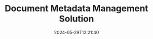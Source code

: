 ---
############################# Static ############################
layout: "family"
date:  2024-05-29T12:21:40
draft: false

product: "Metadata"
product_tag: "metadata"

lang: en

############################# Head ############################
head_title: ".NET, Java, Node.js APIs & Online Metadata Manipulation Apps by GroupDocs"
head_description: "Control PDF, images and documents metadata. GroupDocs.Metadata for Microsoft Office, PDF, OpenDocument, Images and etc."

############################# Header ############################
title: "Document Metadata Management Solution"
description:  |
  APIs and apps to read, edit, replace and remove metadata of documents, images and other file formats on popular platforms.

  Add hidden metadata information to your business files and documents.

  Modify or remove metadata that already presented in your documents.

  Collect and analyze information about documents & files metadata.

############################# Supported Platforms ###############################
supported_platforms:
  enable: true
  head_title: "Choose your platform"
  title: "Platform Independence"
  description: "GroupDocs.Metadata is compatible with the wide range of operating systems and frameworks:"
  details_link_title: "Learn more"

  items:
    # items loop
    - title: ".NET"
      description: GroupDocs.Metadata .NET 
      color: "blue"
      tag: "net"
      link: "/metadata/net/"
      features_link: "https://docs.groupdocs.com/metadata/net/system-requirements/"
      features:
          # features loop
          - rows: "4"
            content: |
                    .NET Core 3.0 or higher <br> .NET 5.0 or higher <br> .NET Standard 2.1
      
          # features loop
          - rows: "1"
            content: |
                    Windows <br> Linux <br> Mac OS
      
          # features loop
          - rows: "3"
            content: |
                    Microsoft Visual Studio <br> JetBrains Rider <br> Microsoft Visual Code
      
          # features loop
          - rows: "1"
            content: |
                    70+ file formats
      

    # items loop
    - title: "Java"
      description: GroupDocs.Metadata Java
      color: "red"
      tag: "java"
      link: "/metadata/java/"
      features_link: "https://docs.groupdocs.com/metadata/java/system-requirements/"
      features:
          # features loop
          - rows: "4"
            content: |
                    J2SE 7.0 or higher <br> Kotlin
      
          # features loop
          - rows: "1"
            content: |
                    Windows <br> Linux <br> Mac OS
      
          # features loop
          - rows: "3"
            content: |
                    IntelliJ IDEA <br> Eclipse <br> NetBeans
      
          # features loop
          - rows: "1"
            content: |
                    70+ file formats

    # items loop
    - title: "Node.js"
      description: GroupDocs.Metadata Node.js
      color: "green"
      tag: "nodejs-java"
      link: "/metadata/nodejs-java/"
      features_link: "https://docs.groupdocs.com/metadata/"
      features:
          # features loop
          - rows: "4"
            content: |
                    Node.js 16+ and J2SE 8.0 (1.8)+
      
          # features loop
          - rows: "1"
            content: |
                    Windows <br> Linux <br> Mac OS
      
          # features loop
          - rows: "3"
            content: |
                    Atom <br> Visual Studio Code <br> Any other text editor
      
          # features loop
          - rows: "1"
            content: |
                    70+ file formats

############################# Features ###############################
features:
  enable: true
  title: "GroupDocs.Metadata features review"
  description: "Our solution is designed to manipulate metadata in many popular file formats including images and office documents."

  items:
    # items loop
    - icon: "protect"
      title: "Protect business information"
      content: "Add hidden metadata to your sensitive files and documents."

    # items loop
    - icon: "control"
      title: "Control document metadata"
      content: "Collect detailed information about metadata contained by documents."

    # items loop
    - icon: "manipulate"
      title: "Manipulate metadata information"
      content: "Modify content or delete metadata in many supported file formats."

    # items loop
    - icon: "additional"
      title: "Various additional features"
      content: "Get document preview, extract metadata packages etc."

############################# Code Samples ###############################
code_samples:
  enable: true
  title: "Protect documents using metadata"
  description: "GroupDocs.Metadata typical operations code examples."

  items:
    # items loop
    - title: "Remove unnecessary metadata from images and documents"
      content: "GroupDocs.Metadata helps you easily remove hidden information from your files and documents. You can quickly delete details like when and where an image was taken, or remove author and editor info from Office documents."
      samples:
          # samples loop
          - language: "C#"
            color: "blue"
            content: |
                    <code class="language-csharp" data-lang="csharp">
                        // Pass path to a document to Metadata constructor

                        using (Metadata metadata = new Metadata("source.docx"))
                        {
                          // Remove document properties connected to creator and editor
                          var affected = metadata.RemoveProperties(
                              p => p.Tags.Contains(Tags.Person.Creator) ||
                                   p.Tags.Contains(Tags.Person.Editor);

                          // Process result of metadata removing
                          Console.WriteLine("Properties removed: {0}", affected);

                          // Save cleaned document
                          metadata.Save("result.docx");
                        }                    
                    </code>

          # samples loop
          - language: "Java"
            color: "red"
            content: |
                    <code class="language-java" data-lang="java">
                        // Pass path to a document to Metadata constructor

                        try (Metadata metadata = new Metadata("source.docx");{

                            // Remove document properties connected to creator and editor
                            int affected = metadata.removeProperties(
                                new ContainsTagSpecification(Tags.getPerson().getCreator()).or(
                                new ContainsTagSpecification(Tags.getPerson().getEditor())));

                            // Process result of metadata removing
                            System.out.println(String.format("Properties removed: %s", affected));

                            // Save cleaned document
                            metadata.save("result.docx");
                        }

                    </code>

          # samples loop
          - language: "TypeScript"
            color: "green"
            content: |
                    <code class="language-java" data-lang="javascript">
                        // Pass path to a document to Metadata constructor

                        const metadata = new groupdocs.metadata.Metadata("source.docx");
    
                        // Remove document properties connected to creator and editor
                        var affected = metadata.removeProperties(
                            new groupdocs.metadata.ContainsTagSpecification(groupdocs.metadata.Tags.getPerson().getCreator()).or(
                            new groupdocs.metadata.ContainsTagSpecification(groupdocs.metadata.Tags.getPerson().getEditor()))
                            );

                        // Process result of metadata removing
                        console.log('Properties removed: ${affected}');

                        // Save cleaned document
                        metadata.save(Constants.OutputDocx);                        

                    </code>

############################# Supported Formats ###############################
formats:
  enable: true
  title: "More than 70 formats are supported"
  description: "GroupDocs.Metadata helps to control metadata in popular document and file formats."

############################# Metrics ###############################
metrics:
  enable: true
  title: "GroupDocs.Metadata achievements"
  description: "Discover the Key Metrics of Our Library's Accomplishments"

  items:
    # items loop
    - number: "70+"
      title: "Supported formats"
      content: "GroupDocs.Metadata supports metadata manipulation for more than 70 popular file formats."

    # items loop
    - number: "700k"
      title: "NuGet downloads"
      content: "GroupDocs.Metadata for .NET NuGet package was downloaded more than 700,000 times."

    # items loop
    - number: "15k"
      title: "Maven downloads"
      content: "GroupDocs.Metadata has 15,000 downloads on Maven. Powerful Java Metadata Management."

    # items loop
    - number: "140+"
      title: "Happy customers"
      content: "As famous companies as individual developers prefer GroupDocs products to build innovative solutions."


############################# Customers ###############################
customers:
  enable: true
  title: "Our happy customers"
  description: "GroupDocs products trusted by many customers globally and used in many competitive business solutions worldwide."

  items:
    # items loop
    - title: "BenQ Corporation"
      logo: "benq"
      
    # items loop
    - title: "Nasdaq Stock Market"
      logo: "nasdaq"
      
    # items loop
    - title: "AT&T Inc."
      logo: "att"
      
    # items loop
    - title: "Customer logo AstraZeneca"
      logo: "astrazeneca"
      
    # items loop
    - title: "Central Bank of Argentina"
      logo: "argentinacentralbank"
      
    # items loop
    - title: "Roche Holding AG"
      logo: "roche"
      
    # items loop
    - title: "Capita"
      logo: "capita"
      
    # items loop
    - title: "Axa S.A."
      logo: "axa"
      
    # items loop
    - title: "Instructure Inc."
      logo: "instructure"
      
    # items loop
    - title: "Wipro"
      logo: "wipro"


############################# Actions ###############################
actions:
  enable: true
  title: "Ready to start?"
  description: "Try GroupDocs.Metadata features for free in your applications"

  items:
    # items loop
    - title: ".NET"
      color: "blue"
      link: "/metadata/net/"

    # items loop
    - title: "Java"
      color: "red"
      link: "/metadata/java/"

    # items loop
    - title: "Node.js"
      color: "green"
      link: "/metadata/nodejs-java/"      

############################# FAQ ###############################
faq:
  enable: true
  title: "Frequently asked questions"
  description: "Have questions about our product? We have answers!"

  items:
    # items loop
    - question: "Does GroupDocs.Metadata require third-party software for document metadata processing?"
      answer: "GroupDocs.Metadata operates independently; no external libraries like Microsoft Office or Adobe Acrobat are necessary."

    # items loop
    - question: "Can I try out GroupDocs.Metadata features before purchasing?"
      answer: "Absolutely! GroupDocs.Metadata offers a free trial. Install it and explore its capabilities. However, please note that trial versions add 'trial badges' to your documents, and only process the first 3 pages. For the complete experience, get a free 30-day temporary license for full functionality. Check out the details [here](https://purchase.groupdocs.com/temporary-license/)."

    # items loop
    - question: "What types of licenses are available?"
      answer: "Looking for a GroupDocs.Metadata license? We've got you covered with various options. Choose from licenses tailored to your needs, based on factors like the number of developers on your team, deployment locations (e.g., single office or remote workplaces), and whether end-customer distribution requires sharing the SDK/API with clients. Alternatively, opt for a monthly usage license, where you pay based on your usage with metered plans. Explore further and find the perfect fit [here](https://purchase.groupdocs.com/pricing/metadata/net/)."

############################# Cloud Links ###############################
cloud_links:
  enable: true
  title: "GroupDocs.Metadata Low Code APIs Include"
  description: "Manage sensitive metadata in business files within your application using our cloud-based REST API."
  
  items:
    # items loop
    - title: "GroupDocs.Metadata Cloud for cURL"
      content: "Work with cURL RESTful metadata manipulation APIs to manage metadata information of PDF, Word, Excel, Presentations, images and multimedia file in your applications."
      icon: "groupdocs_metadata-for-curl"
      link: "https://products.groupdocs.cloud/metadata/curl"

    # items loop
    - title: "GroupDocs.Metadata Cloud for .NET"
      content: "Use metadata REST API with .NET SDK to add, edit, extract, search and delete metadata from document formats within .NET applications."
      icon: "groupdocs_metadata-for-net"
      link: "https://products.groupdocs.cloud/metadata/net"

    # items loop
    - title: "GroupDocs.Metadata Cloud for Java"
      content: "Enhance your Java applications with powerful metadata management features using Metadata SDK for Java."
      icon: "groupdocs_metadata-for-java"
      link: "https://products.groupdocs.cloud/metadata/java"

############################# App links ###############################
app_links:
  enable: true
  title: "GroupDocs.Metadata No Code Apps Include"
  description: "Access GroupDocs web application for managing document metadata. Process over 70 popular file formats in your favorite browser FOR FREE."

  items:
    # items loop
    - title: "GroupDocs.Metadata Total"
      content: "Free app to view & edit metadata of Word, Excel, PDF, PowerPoint and more than 70 document types."
      icon: "groupdocs_metadata-app"
      link: "https://products.groupdocs.app/metadata/total"

    # items loop
    - title: "GroupDocs.Metadata DOCX"
      content: "Free online metadata viewer & editor for MS Word documents."
      icon: "groupdocs_words-app"
      link: "https://products.groupdocs.app/metadata/docx"

    # items loop
    - title: "GroupDocs.Metadata PDF"
      content: "View or edit Metadata information of PDF documents online."
      icon: "groupdocs_pdf-app"
      link: "https://products.groupdocs.app/metadata/pdf"


      


---